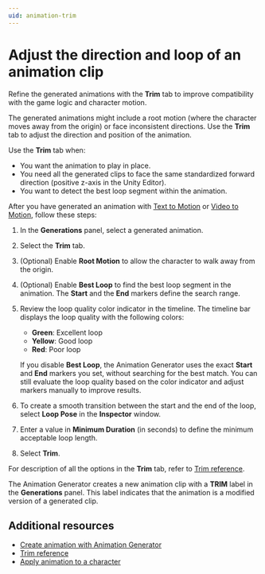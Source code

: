 ```yaml
---
uid: animation-trim
---
```


# Adjust the direction and loop of an animation clip

Refine the generated animations with the **Trim** tab to improve compatibility with the game logic and character motion.

The generated animations might include a root motion (where the character moves away from the origin) or face inconsistent directions. Use the **Trim** tab to adjust the direction and position of the animation.

Use the **Trim** tab when:

* You want the animation to play in place.
* You need all the generated clips to face the same standardized forward direction (positive z-axis in the Unity Editor).
* You want to detect the best loop segment within the animation.

After you have generated an animation with [Text to Motion](xref:animation-create.md#text-to-motion) or [Video to Motion](xref:animation-create.md#video-to-motion), follow these steps:

1. In the **Generations** panel, select a generated animation.
1. Select the **Trim** tab.
1. (Optional) Enable **Root Motion** to allow the character to walk away from the origin.
1. (Optional) Enable **Best Loop** to find the best loop segment in the animation. The **Start** and the **End** markers define the search range.
1. Review the loop quality color indicator in the timeline. The timeline bar displays the loop quality with the following colors:

   * **Green**: Excellent loop
   * **Yellow**: Good loop
   * **Red**: Poor loop

   If you disable **Best Loop**, the Animation Generator uses the exact **Start** and **End** markers you set, without searching for the best match. You can still evaluate the loop quality based on the color indicator and adjust markers manually to improve results.
1. To create a smooth transition between the start and the end of the loop, select **Loop Pose** in the **Inspector** window.
1. Enter a value in **Minimum Duration** (in seconds) to define the minimum acceptable loop length.
1. Select **Trim**.

For description of all the options in the **Trim** tab, refer to [Trim reference](xref:trim-reference).

The Animation Generator creates a new animation clip with a **TRIM** label in the **Generations** panel. This label indicates that the animation is a modified version of a generated clip.

## Additional resources

* [Create animation with Animation Generator](xref:animation-create)
* [Trim reference](xref:trim-reference)
* [Apply animation to a character](xref:animation-apply)

